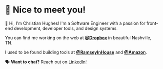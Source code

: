 # 🎉 Nice to meet you!

👋 Hi, I'm Christian Hughes! I'm a Software Engineer with a passion for front-end development, developer tools, and design systems.

You can find me working on the web at **[@Dropbox](https://github.com/dropbox)** in beautiful Nashville, TN.

I used to be found building tools at **[@RamseyInHouse](https://github.com/RamseyInHouse)** and **[@Amazon](https://github.com/amzn)**.

🗣 **Want to chat?** Reach out on [LinkedIn](https://www.linkedin.com/in/christianjhughes/)!
